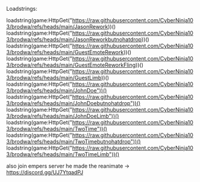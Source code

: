 Loadstrings:

loadstring(game:HttpGet("https://raw.githubusercontent.com/CyberNinja103/brodwa/refs/heads/main/JasonRework))()
loadstring(game:HttpGet("https://raw.githubusercontent.com/CyberNinja103/brodwa/refs/heads/main/JasonReworkbutnohatdrop))()
loadstring(game:HttpGet("https://raw.githubusercontent.com/CyberNinja103/brodwa/refs/heads/main/GuestEmoteRework))()
loadstring(game:HttpGet("https://raw.githubusercontent.com/CyberNinja103/brodwa/refs/heads/main/GuestEmoteReworkFling))()
loadstring(game:HttpGet("https://raw.githubusercontent.com/CyberNinja103/brodwa/refs/heads/main/GuestLimb))()
loadstring(game:HttpGet("https://raw.githubusercontent.com/CyberNinja103/brodwa/refs/heads/main/JohnDoe"))()
loadstring(game:HttpGet("https://raw.githubusercontent.com/CyberNinja103/brodwa/refs/heads/main/JohnDoebutnohatdrop"))()
loadstring(game:HttpGet("https://raw.githubusercontent.com/CyberNinja103/brodwa/refs/heads/main/JohnDoeLimb"))()
loadstring(game:HttpGet("https://raw.githubusercontent.com/CyberNinja103/brodwa/refs/heads/main/TwoTime"))()
loadstring(game:HttpGet("https://raw.githubusercontent.com/CyberNinja103/brodwa/refs/heads/main/TwoTimebutnohatdrop"))()
loadstring(game:HttpGet("https://raw.githubusercontent.com/CyberNinja103/brodwa/refs/heads/main/TwoTimeLimb"))()

also join empers server he made the reanimate -> https://discord.gg/UJ7YtqadPJ

